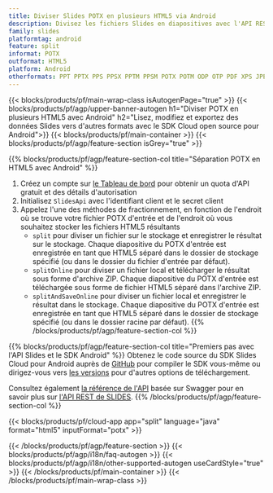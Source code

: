 ```yaml
---
title: Diviser Slides POTX en plusieurs HTML5 via Android
description: Divisez les fichiers Slides en diapositives avec l'API REST et le SDK Open Source Android
family: slides
platformtag: android
feature: split
informat: POTX
outformat: HTML5
platform: Android
otherformats: PPT PPTX PPS PPSX PPTM PPSM POTX POTM ODP OTP PDF XPS JPEG PNG BMP TIFF SVG GIF XAML
---
```


{{< blocks/products/pf/main-wrap-class isAutogenPage="true" >}}
{{< blocks/products/pf/agp/upper-banner-autogen h1="Diviser POTX en plusieurs HTML5 avec Android" h2="Lisez, modifiez et exportez des données Slides vers d'autres formats avec le SDK Cloud open source pour Android">}}
{{< blocks/products/pf/main-container >}}
{{< blocks/products/pf/agp/feature-section isGrey="true" >}}

{{% blocks/products/pf/agp/feature-section-col title="Séparation POTX en HTML5 avec Android" %}}
1. Créez un compte sur <a href="https://dashboard.aspose.cloud/">le Tableau de bord</a> pour obtenir un quota d'API gratuit et des détails d'autorisation
1. Initialisez ```SlidesApi``` avec l'identifiant client et le secret client
1. Appelez l'une des méthodes de fractionnement, en fonction de l'endroit où se trouve votre fichier POTX d'entrée et de l'endroit où vous souhaitez stocker les fichiers HTML5 résultants
    - ```split``` pour diviser un fichier sur le stockage et enregistrer le résultat sur le stockage. Chaque diapositive du POTX d'entrée est enregistrée en tant que HTML5 séparé dans le dossier de stockage spécifié (ou dans le dossier du fichier d'entrée par défaut).
    - ```splitOnline``` pour diviser un fichier local et télécharger le résultat sous forme d'archive ZIP. Chaque diapositive du POTX d'entrée est téléchargée sous forme de fichier HTML5 séparé dans l'archive ZIP.
    - ```splitAndSaveOnline``` pour diviser un fichier local et enregistrer le résultat dans le stockage. Chaque diapositive du POTX d'entrée est enregistrée en tant que HTML5 séparé dans le dossier de stockage spécifié (ou dans le dossier racine par défaut).
{{% /blocks/products/pf/agp/feature-section-col %}}

{{% blocks/products/pf/agp/feature-section-col title="Premiers pas avec l'API Slides et le SDK Android" %}}
Obtenez le code source du SDK Slides Cloud pour Android auprès de [GitHub](https://github.com/aspose-slides-cloud/aspose-slides-cloud-android) pour compiler le SDK vous-même ou dirigez-vous vers [les versions](https://releases.aspose.cloud/) pour d'autres options de téléchargement.

Consultez également [la référence de l'API](https://apireference.aspose.cloud/slides/) basée sur Swagger pour en savoir plus sur [l'API REST de SLIDES](https://products.aspose.cloud/slides/curl/).
{{% /blocks/products/pf/agp/feature-section-col %}}

{{< blocks/products/pf/cloud-app app="split" language="java" format="html5" inputFormat="potx" >}}

{{< /blocks/products/pf/agp/feature-section >}}
{{< blocks/products/pf/agp/i18n/faq-autogen >}}
{{< blocks/products/pf/agp/i18n/other-supported-autogen useCardStyle="true" >}}
{{< /blocks/products/pf/main-container >}}
{{< /blocks/products/pf/main-wrap-class >}}